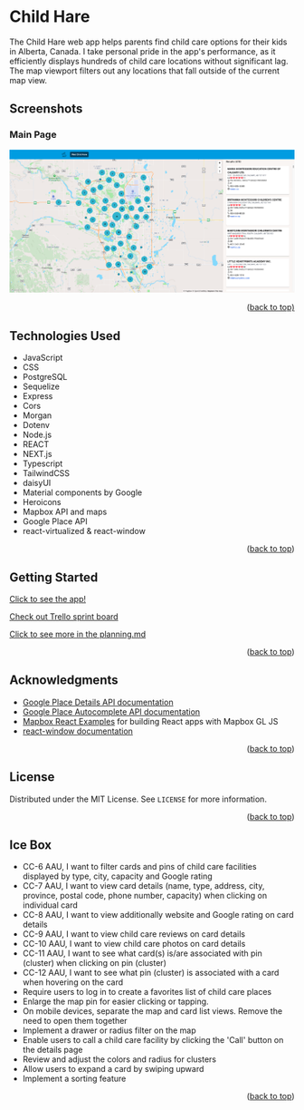 <a name="readme-top"></a>

# Child Hare

The Child Hare web app helps parents find child care options for their kids in Alberta, Canada. I take personal pride in the app's performance, as it efficiently displays hundreds of child care locations without significant lag. The map viewport filters out any locations that fall outside of the current map view.

## Screenshots
### Main Page
![Main Page](./assets/Child_Hare_Main_Page.png)

<p align="right">(<a href="#readme-top">back to top)</a></p>

## Technologies Used

- JavaScript
- CSS
- PostgreSQL
- Sequelize
- Express
- Cors
- Morgan
- Dotenv
- Node.js
- REACT
- NEXT.js
- Typescript
- TailwindCSS
- daisyUI
- Material components by Google
- Heroicons
- Mapbox API and maps
- Google Place API
- react-virtualized & react-window

<p align="right">(<a href="#readme-top">back to top</a>)</p>

## Getting Started

[Click to see the app!](https://child-hare.netlify.app/)

[Check out Trello sprint board](https://trello.com/b/qnsoGBgC/child-care)

[Click to see more in the planning.md](/lib/planning.md)

<p align="right">(<a href="#readme-top">back to top</a>)</p>

<!-- ACKNOWLEDGMENTS -->
## Acknowledgments

* [Google Place Details API documentation](https://developers.google.com/maps/documentation/places/web-service/details#PlaceDetailsRequests)
* [Google Place Autocomplete API documentation](https://developers.google.com/maps/documentation/places/web-service/autocomplete)
* [Mapbox React Examples](https://github.com/mapbox/mapbox-react-examples) for building React apps with Mapbox GL JS
* [react-window documentation](https://react-window.vercel.app/#/examples/list/fixed-size)

<p align="right">(<a href="#readme-top">back to top</a>)</p>

<!-- LICENSE -->
## License

Distributed under the MIT License. See `LICENSE` for more information.

<p align="right">(<a href="#readme-top">back to top</a>)</p>

## Ice Box

- CC-6 AAU, I want to filter cards and pins of child care facilities displayed by type, city, capacity and Google rating
- CC-7 AAU, I want to view card details (name, type, address, city, province, postal code, phone number, capacity) when clicking on individual card
- CC-8 AAU, I want to view additionally website and Google rating on card details
- CC-9 AAU, I want to view child care reviews on card details
- CC-10 AAU, I want to view child care photos on card details
- CC-11 AAU, I want to see what card(s) is/are associated with pin (cluster) when clicking on pin (cluster)
- CC-12 AAU, I want to see what pin (cluster) is associated with a card when hovering on the card
- Require users to log in to create a favorites list of child care places
- Enlarge the map pin for easier clicking or tapping.
- On mobile devices, separate the map and card list views. Remove the need to open them together
- Implement a drawer or radius filter on the map
- Enable users to call a child care facility by clicking the 'Call' button on the details page
- Review and adjust the colors and radius for clusters
- Allow users to expand a card by swiping upward
- Implement a sorting feature

<p align="right">(<a href="#readme-top">back to top</a>)</p>